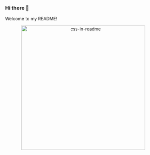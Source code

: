 ### Hi there 👋


Welcome to my README!

<div align="center">
    <img src="(https://fundiconnect.co.za/wp-content/uploads/2020/10/HyperionDev-Thumbnail-Image.png)" width="400" height="400" alt="css-in-readme">
</div>

<!--
**IbraheemEr/IbraheemEr** is a ✨ _special_ ✨ repository because its `README.md` (this file) appears on your GitHub profile.

Here are some ideas to get you started:

- 🔭 I’m currently working on ...
- 🌱 I’m currently learning ...
- 👯 I’m looking to collaborate on ...
- 🤔 I’m looking for help with ...
- 💬 Ask me about ...
- 📫 How to reach me: ...
- 😄 Pronouns: ...
- ⚡ Fun fact: ...
-->
